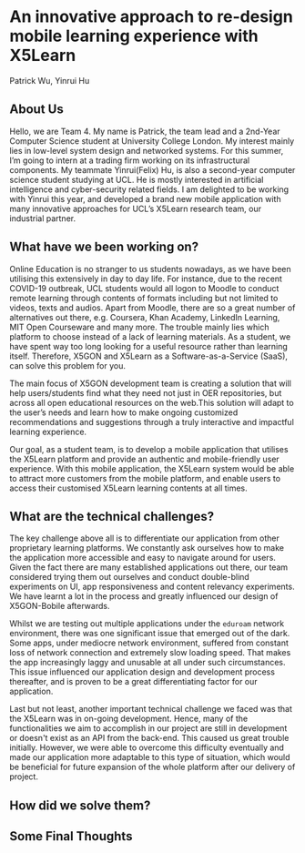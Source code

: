 # An innovative approach to re-design mobile learning experience with X5Learn

Patrick Wu, Yinrui Hu

## About Us

Hello, we are Team 4. My name is Patrick,  the team lead and a 2nd-Year Computer Science student at University College London. My interest mainly lies in low-level system design and networked systems. For this summer, I’m going to intern at a trading firm working on its infrastructural components.
My teammate Yinrui(Felix) Hu, is also a second-year computer science student studying at UCL. He is mostly interested in artificial intelligence and cyber-security related fields.
I am delighted to be working with Yinrui this year, and developed a brand new mobile application with many innovative approaches for UCL’s X5Learn research team, our industrial partner.

## What have we been working on?

Online Education is no stranger to us students nowadays, as we have been utilising this extensively in day to day life. For instance, due to the recent COVID-19 outbreak, UCL students would all logon to Moodle to conduct remote learning through contents of formats including but not limited to videos, texts and audios. Apart from Moodle, there are so a great number of alternatives out there, e.g. Coursera, Khan Academy, LinkedIn Learning, MIT Open Courseware and many more. The trouble mainly lies which platform to choose instead of a lack of learning materials. As a student, we have spent way too long looking for a useful resource rather than learning itself. Therefore, X5GON and X5Learn as a Software-as-a-Service (SaaS), can solve this problem for you.

The main focus of X5GON development team is creating a solution that will help users/students find what they need not just in OER repositories, but across all open educational resources on the web.This solution will adapt to the user’s needs and learn how to make ongoing customized recommendations and suggestions through a truly interactive and impactful learning experience.

Our goal, as a student team, is to develop a mobile application that utilises the X5Learn platform and provide an authentic and mobile-friendly user experience. With this mobile application, the X5Learn system would be able to attract more customers from the mobile platform, and enable users to access their customised X5Learn learning contents at all times.

## What are the technical challenges?

The key challenge above all is to differentiate our application from other proprietary learning platforms. We constantly ask ourselves how to make the application more accessible and easy to navigate around for users. Given the fact there are many established applications out there, our team considered trying them out ourselves and conduct double-blind experiments on UI, app responsiveness and content relevancy experiments. We have learnt a lot in the process and greatly influenced our design of X5GON-Bobile afterwards.

Whilst we are testing out multiple applications under the `eduroam` network environment, there was one significant issue that emerged out of the dark. Some apps, under mediocre network environment, suffered from constant loss of network connection and extremely slow loading speed. That makes the app increasingly laggy and unusable at all under such circumstances. This issue influenced our application design and development process thereafter, and is proven to be a great differentiating factor for our application.

Last but not least, another important technical challenge we faced was that the X5Learn was in on-going development. Hence, many of the functionalities we aim to accomplish in our project are still in development or doesn't exist as an API from the back-end. This caused us great trouble initially. However, we were able to overcome this difficulty eventually and made our application more adaptable to this type of situation, which would be beneficial for future expansion of the whole platform after our delivery of project.

## How did we solve them?

## Some Final Thoughts
